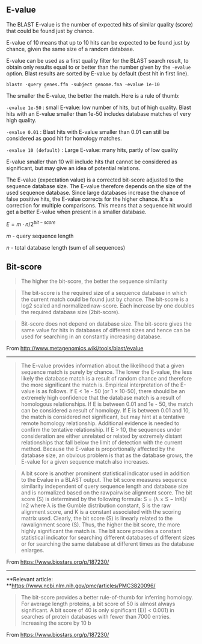 
## E-value

The BLAST E-value is the number of expected hits of similar quality (score) that could be found just by chance.

E-value of 10 means that up to 10 hits can be expected to be found just by chance, given the same size of a random database.

E-value can be used as a first quality filter for the BLAST search result, to obtain only results equal to or better than the number given by the `-evalue` option. Blast results are sorted by E-value by default (best hit in first line).



    blastn -query genes.ffn -subject genome.fna -evalue 1e-10


The smaller the E-value, the better the match. Here is a rule of thumb:

`-evalue 1e-50`
: small E-value: low number of hits, but of high quality. Blast hits with an E-value smaller than 1e-50 includes database matches of very high quality.

`-evalue 0.01`
: Blast hits with E-value smaller than 0.01 can still be considered as good hit for homology matches.

`-evalue 10 (default)`
: Large E-value: many hits, partly of low quality

E-value smaller than 10 will include hits that cannot be considered as significant, but may give an idea of potential relations.

The E-value (expectation value) is a corrected bit-score adjusted to the sequence database size. The E-value therefore depends on the size of the used sequence database. Since large databases increase the chance of false positive hits, the E-value corrects for the higher chance. It's a correction for multiple comparisons. This means that a sequence hit would get a better E-value when present in a smaller database.

$E = m \cdot n / 2^{bit-score}$


 $m$ - query sequence length

 $n$ - total database length (sum of all sequences)

## Bit-score

> The higher the bit-score, the better the sequence similarity

 >The bit-score is the required size of a sequence database in which the current match could be found just by chance. The bit-score is a log2 scaled and normalized raw-score. Each increase by one doubles the required database size (2bit-score).

> Bit-score does not depend on database size. The bit-score gives the same value for hits in databases of different sizes and hence can be used for searching in an constantly increasing database.

From <http://www.metagenomics.wiki/tools/blast/evalue>

---

> The E-value provides information about the likelihood that a given sequence match is purely by chance. The lower the E-value, the less likely the database match is a result of random chance and therefore the more significant the match is. Empirical interpretation of the E-value is as follows. If E < 1e - 50 (or 1 × 10-50), there should be an extremely high confidence that the database match is a result of homologous relationships. If E is between 0.01 and 1e - 50, the match can be considered a result of homology. If E is between 0.01 and 10, the match is considered not significant, but may hint at a tentative remote homology relationship. Additional evidence is needed to confirm the tentative relationship. If E > 10, the sequences under consideration are either unrelated or related by extremely distant relationships that fall below the limit of detection with the current method. Because the E-value is proportionally affected by the database size, an obvious problem is that as the database grows, the E-value for a given sequence match also increases.

> A bit score is another prominent statistical indicator used in addition to the Evalue in a BLAST output. The bit score measures sequence similarity independent of query sequence length and database size and is normalized based on the rawpairwise alignment score. The bit score (S) is determined by the following formula: S = (λ × S − lnK)/ ln2 where λ is the Gumble distribution constant, S is the raw alignment score, and K is a constant associated with the scoring matrix used. Clearly, the bit score (S) is linearly related to the rawalignment score (S). Thus, the higher the bit score, the more highly significant the match is. The bit score provides a constant statistical indicator for searching different databases of different sizes or for searching the same database at different times as the database enlarges.

From <https://www.biostars.org/p/187230/>

---

**Relevant article:
**https://www.ncbi.nlm.nih.gov/pmc/articles/PMC3820096/

> The bit-score provides a better rule-of-thumb for inferring homology. For average length proteins, a bit score of 50 is almost always significant. A bit score of 40 is only significant (E() < 0.001) in searches of protein databases with fewer than 7000 entries. Increasing the score by 10 b


From <https://www.biostars.org/p/187230/>